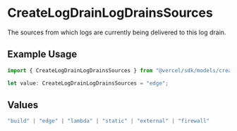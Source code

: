 # CreateLogDrainLogDrainsSources

The sources from which logs are currently being delivered to this log drain.

## Example Usage

```typescript
import { CreateLogDrainLogDrainsSources } from "@vercel/sdk/models/createlogdrainop.js";

let value: CreateLogDrainLogDrainsSources = "edge";
```

## Values

```typescript
"build" | "edge" | "lambda" | "static" | "external" | "firewall"
```